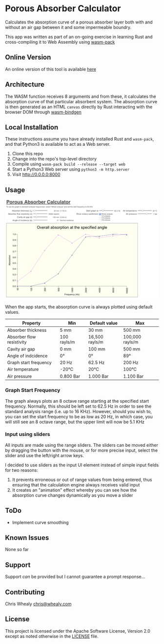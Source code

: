 # Porous Absorber Calculator

Calculates the absorption curve of a porous absorber layer both with and without an air gap between it and some impermeable boundry.

This app was written as part of an on-going exercise in learning Rust and cross-compiling it to Web Assembly using [wasm-pack](https://rustwasm.github.io/wasm-pack/installer/)

## Online Version

An online version of this tool is available [here](http://whealy.com/acoustics/PA_Calculator/index.html)


## Architecture

The WASM function receives 8 arguments and from these, it calculates the absorption curve of that particular absorbent system.  The absorption curve is then generated as an HTML `canvas` directly by Rust interacting with the browser DOM through [wasm-bindgen](https://rustwasm.github.io/wasm-bindgen/introduction.html)

## Local Installation

These instructions assume you have already installed Rust and `wasm-pack`, and that Python3 is available to act as a Web server.

1. Clone this repo
2. Change into the repo's top-level directory
3. Compile using `wasm-pack build --release --target web`
4. Start a Python3 Web server using `python3 -m http.server`
5. Visit <http://0.0.0.0:8000>

## Usage

![Screen shot](./img/Screenshot.png)

When the app starts, the absorption curve is always plotted using default values.

| Property | Min | Default value | Max |
|---|---|---|---|
| Absorber thickness | 5 mm | 30 mm | 500 mm
| Absorber flow resistivity | 100 rayls/m | 16,500 rayls/m | 100,000 rayls/m 
| Cavity air gap | 0 mm | 100 mm | 500 mm
| Angle of indcidence | 0° | 0° | 89°
| Graph start frequency | 20 Hz | 62.5 Hz | 200 Hz
| Air temperature | -20°C | 20°C | 100°C
| Air pressure | 0.800 Bar | 1.000 Bar | 1.100 Bar 


### Graph Start Frequency

The graph always plots an 8 octave range starting at the specified start frequency.  Normally, this should be left set to 62.5 Hz in order to see the standard analysis range (i.e. up to 16 KHz).  However, should you wish to, you can set the start frequency to be as low as 20 Hz, in which case, you will still see an 8 octave range, but the upper limit will now be 5.1 KHz

### Input using sliders

All inputs are made using the range sliders.  The sliders can be moved either by dragging the button with the mouse, or for more precise input, select the slider and use the left/right arrow keys.

I decided to use sliders as the input UI element instead of simple input fields for two reasons:

1. It prevents erroneous or out of range values from being entered, thus ensuring that the calculation engine always receives valid input
2. It creates an "animation" effect whereby you can see how the absorption curve changes dynamically as you move a slider


## ToDo

* Implement curve smoothing



## Known Issues

None so far




## Support

Support *can* be provided but I cannot guarantee a prompt response...



## Contributing

Chris Whealy  <chris@whealy.com>




## License

This project is licensed under the Apache Software License, Version 2.0 except as noted otherwise in the [LICENSE](LICENSE) file.


